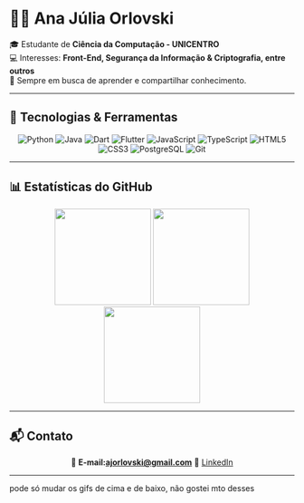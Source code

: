 



# 👩‍💻 Ana Júlia Orlovski  

🎓 Estudante de **Ciência da Computação - UNICENTRO**  
💻 Interesses: **Front-End, Segurança da Informação & Criptografia, entre outros**  
🚀 Sempre em busca de aprender e compartilhar conhecimento.  

---

## 🚀 Tecnologias & Ferramentas  

<div align="center">
  
![Python](https://img.shields.io/badge/-Python-3776AB?style=for-the-badge&logo=python&logoColor=white)
![Java](https://img.shields.io/badge/-Java-ED8B00?style=for-the-badge&logo=openjdk&logoColor=white)
![Dart](https://img.shields.io/badge/-Dart-0175C2?style=for-the-badge&logo=dart&logoColor=white)
![Flutter](https://img.shields.io/badge/-Flutter-02569B?style=for-the-badge&logo=flutter&logoColor=white)
![JavaScript](https://img.shields.io/badge/-JavaScript-F7DF1E?style=for-the-badge&logo=javascript&logoColor=black)
![TypeScript](https://img.shields.io/badge/-TypeScript-007ACC?style=for-the-badge&logo=typescript&logoColor=white)
![HTML5](https://img.shields.io/badge/-HTML5-E34F26?style=for-the-badge&logo=html5&logoColor=white)
![CSS3](https://img.shields.io/badge/-CSS3-1572B6?style=for-the-badge&logo=css3&logoColor=white)
![PostgreSQL](https://img.shields.io/badge/-PostgreSQL-316192?style=for-the-badge&logo=postgresql&logoColor=white)
![Git](https://img.shields.io/badge/-Git-F05032?style=for-the-badge&logo=git&logoColor=white)

</div>

---

## 📊 Estatísticas do GitHub  

<div align="center">

<img height="170em" src="https://github-readme-stats-anuraghazra1.vercel.app/api?username=orlovskinaju&show_icons=true&theme=tokyonight&include_all_commits=true&count_private=true"/>

<img height="170em" src="https://github-readme-stats-anuraghazra1.vercel.app/api/top-langs/?username=orlovskinaju&layout=compact&langs_count=7&theme=tokyonight"/>

<!-- Streak stats como extra -->
<img height="170em" src="https://github-readme-streak-stats.herokuapp.com?user=orlovskinaju&theme=tokyonight&date_format=j%20M%5B%20Y%5D" />

</div>



---

## 📬 Contato  

<div align="center">
  
📧 **E-mail:ajorlovski@gmail.com** 
💼 [LinkedIn](https://www.linkedin.com/in/ana-j%C3%BAlia-orlovski-4879432a3/)  

</div>

---




pode só mudar os gifs de cima e de baixo, não gostei mto desses
